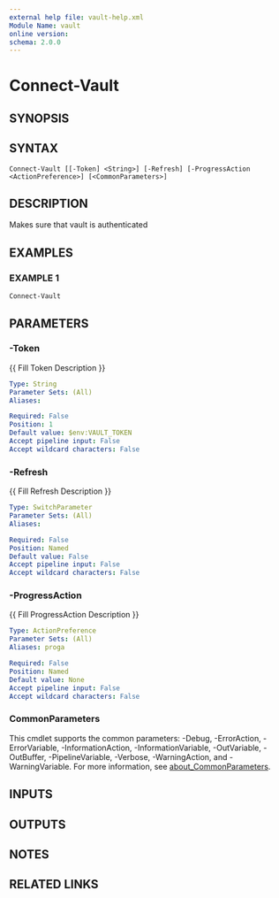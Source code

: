 ```yaml
---
external help file: vault-help.xml
Module Name: vault
online version:
schema: 2.0.0
---
```


# Connect-Vault

## SYNOPSIS

## SYNTAX

```
Connect-Vault [[-Token] <String>] [-Refresh] [-ProgressAction <ActionPreference>] [<CommonParameters>]
```

## DESCRIPTION
Makes sure that vault is authenticated

## EXAMPLES

### EXAMPLE 1
```
Connect-Vault
```

## PARAMETERS

### -Token
{{ Fill Token Description }}

```yaml
Type: String
Parameter Sets: (All)
Aliases:

Required: False
Position: 1
Default value: $env:VAULT_TOKEN
Accept pipeline input: False
Accept wildcard characters: False
```

### -Refresh
{{ Fill Refresh Description }}

```yaml
Type: SwitchParameter
Parameter Sets: (All)
Aliases:

Required: False
Position: Named
Default value: False
Accept pipeline input: False
Accept wildcard characters: False
```

### -ProgressAction
{{ Fill ProgressAction Description }}

```yaml
Type: ActionPreference
Parameter Sets: (All)
Aliases: proga

Required: False
Position: Named
Default value: None
Accept pipeline input: False
Accept wildcard characters: False
```

### CommonParameters
This cmdlet supports the common parameters: -Debug, -ErrorAction, -ErrorVariable, -InformationAction, -InformationVariable, -OutVariable, -OutBuffer, -PipelineVariable, -Verbose, -WarningAction, and -WarningVariable. For more information, see [about_CommonParameters](http://go.microsoft.com/fwlink/?LinkID=113216).

## INPUTS

## OUTPUTS

## NOTES

## RELATED LINKS
